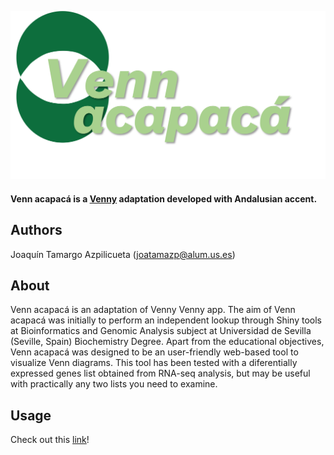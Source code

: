 ![Venn acapaca logo](./www/logo.png)


#### Venn acapacá is a [Venny](https://bioinfogp.cnb.csic.es/tools/venny/) adaptation developed with Andalusian accent.

## Authors

Joaquín Tamargo Azpilicueta (joatamazp@alum.us.es)

## About

Venn acapacá is an adaptation of Venny Venny app. The aim of Venn acapacá was initially to perform an independent lookup through Shiny tools at Bioinformatics and Genomic Analysis subject at Universidad de Sevilla (Seville, Spain) Biochemistry Degree. Apart from the educational objectives, Venn acapacá was designed to be an user-friendly web-based tool to visualize Venn diagrams. This tool has been tested with a diferentially expressed genes list obtained from RNA-seq analysis, but may be useful with practically any two lists you need to examine.

## Usage

Check out this [link](https://tamargojoaquin.shinyapps.io/ejercicio4/)! 
